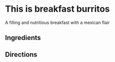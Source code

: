 # This is breakfast burritos

A filling and nutritious breakfast with a mexican flair

## Ingredients

## Directions
